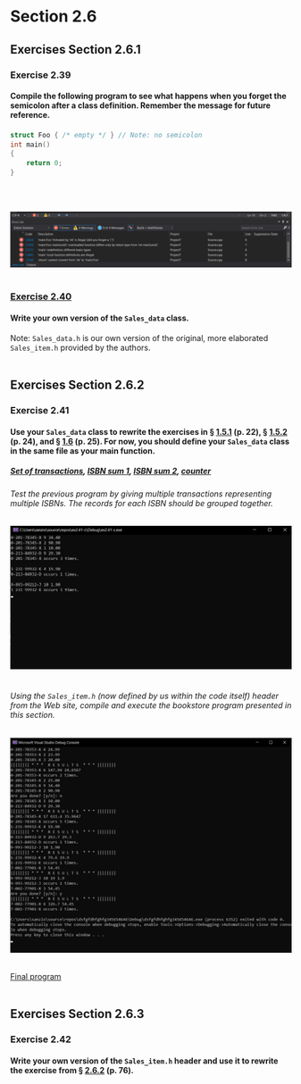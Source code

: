 # Section 2.6
## Exercises Section 2.6.1
### Exercise 2.39
#### Compile the following program to see what happens when you forget the semicolon after a class definition. Remember the message for future reference.
```c++
struct Foo { /* empty */ } // Note: no semicolon
int main()
{
	return 0;
}
```
<br/>
<br/>

![ex2.39](/assets/ch2/ex2.39.png)
<br/>
<br/>

### [Exercise 2.40](/Chapter%202/Section%202.6/Sales_data.h)
#### Write your own version of the `Sales_data` class.
Note: `Sales_data.h` is our own version of the original, more elaborated `Sales_item.h` provided by the authors.
<br/>
<br/>

## Exercises Section 2.6.2
### Exercise 2.41
#### Use your `Sales_data` class to rewrite the exercises in § [1.5.1](/Chapter%201/Section%201.5#exercises-section-151) (p. 22), § [1.5.2](/Chapter%201/Section%201.5#exercises-section-152) (p. 24), and § [1.6](/Chapter%201/Section%201.6#exercises-section-16) (p. 25). For now, you should define your `Sales_data` class in the same file as your main function.

##### [Set of transactions](/Chapter%202/Section%202.6/ex2.41-a), [ISBN sum 1](/Chapter%202/Section%202.6/ex2.41-b), [ISBN sum 2](/Chapter%202/Section%202.6/ex2.41-c), [counter](/Chapter%202/Section%202.6/ex2.41-c) <br/>
###### Test the previous program by giving multiple transactions representing multiple ISBNs. The records for each ISBN should be grouped together.
![ex2.41-e](/assets/ch2/ex2.41-e.png)
<br/>
<br/>

###### Using the `Sales_item.h` (now defined by us within the code itself) header from the Web site, compile and execute the bookstore program presented in this section.
![ex2.41-e2](/assets/ch2/ex2.41-e2.png)
<br/>
<br/>

[Final program](/Chapter%202/Section%202.6/ex2.41-f)
<br/>
<br/>

## Exercises Section 2.6.3
### Exercise 2.42
#### Write your own version of the `Sales_item.h` header and use it to rewrite the exercise from § [2.6.2](/Chapter%202/Section%202.6/README.md#exercises-section-262) (p. 76).


